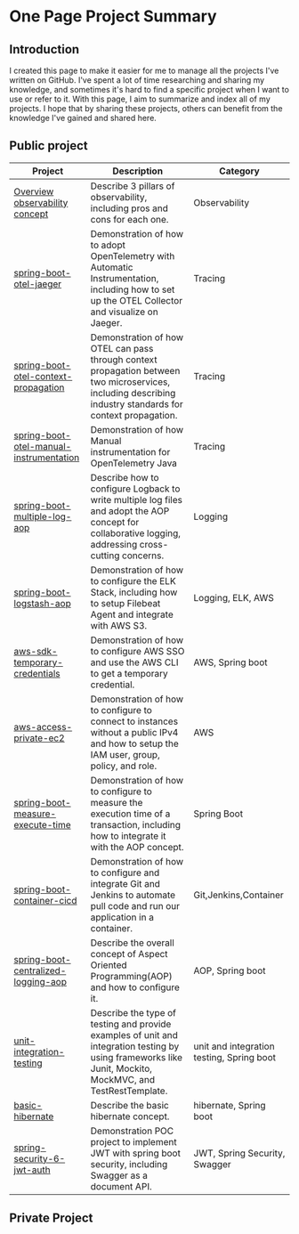# One Page Project Summary
## Introduction
I created this page to make it easier for me to manage all the projects I've written on GitHub. I've spent a lot of time researching and sharing my knowledge, and sometimes it's hard to find a specific project when I want to use or refer to it. With this page, I aim to summarize and index all of my projects. I hope that by sharing these projects, others can benefit from the knowledge I've gained and shared here.

## Public project

| Project | Description | Category |
| --- | --- | --- |
| [Overview observability concept](https://github.com/santipabWannakiri/application-observability/edit/main/README.md) | Describe 3 pillars of observability, including pros and cons for each one. | Observability |
| [spring-boot-otel-jaeger](https://github.com/santipabWannakiri/spring-boot-otel-jaeger) | Demonstration of how to adopt OpenTelemetry with Automatic Instrumentation, including how to set up the OTEL Collector and visualize on Jaeger. | Tracing |
| [spring-boot-otel-context-propagation](https://github.com/santipabWannakiri/spring-boot-otel-context-propagation) | Demonstration of how OTEL can pass through context propagation between two microservices, including describing industry standards for context propagation. | Tracing |
| [spring-boot-otel-manual-instrumentation](https://github.com/santipabWannakiri/spring-boot-otel-context-propagation) | Demonstration of how Manual instrumentation for OpenTelemetry Java | Tracing |
| [spring-boot-multiple-log-aop](https://github.com/santipabWannakiri/spring-boot-multiple-log-aop) | Describe how to configure Logback to write multiple log files and adopt the AOP concept for collaborative logging, addressing cross-cutting concerns. | Logging |
| [spring-boot-logstash-aop](https://github.com/santipabWannakiri/spring-boot-logstash-aop) | Demonstration of how to configure the ELK Stack, including how to setup Filebeat Agent and integrate with AWS S3. | Logging, ELK, AWS |
| [aws-sdk-temporary-credentials](https://github.com/santipabWannakiri/aws-sdk-temporary-credentials) | Demonstration of how to configure AWS SSO and use the AWS CLI to get a temporary credential. | AWS, Spring boot |
| [aws-access-private-ec2](https://github.com/santipabWannakiri/aws-access-private-ec2) | Demonstration of how to configure to connect to instances without a public IPv4 and how to setup the IAM user, group, policy, and role. | AWS |
| [spring-boot-measure-execute-time](https://github.com/santipabWannakiri/spring-boot-measure-execute-time) | Demonstration of how to configure to measure the execution time of a transaction, including how to integrate it with the AOP concept. | Spring Boot |
| [spring-boot-container-cicd](https://github.com/santipabWannakiri/spring-boot-container-cicd) | Demonstration of how to configure and integrate Git and Jenkins to automate pull code and run our application in a container.| Git,Jenkins,Container |
| [spring-boot-centralized-logging-aop](https://github.com/santipabWannakiri/spring-boot-centralized-logging-aop) | Describe the overall concept of Aspect Oriented Programming(AOP) and how to configure it.| AOP, Spring boot |
| [unit-integration-testing](https://github.com/santipabWannakiri/unit-integration-testing) | Describe the type of testing and provide examples of unit and integration testing by using frameworks like Junit, Mockito, MockMVC, and TestRestTemplate. | unit and integration testing, Spring boot|
| [basic-hibernate](https://github.com/santipabWannakiri/basic-hibernate) | Describe the basic hibernate concept. | hibernate, Spring boot|
| [spring-security-6-jwt-auth](https://github.com/santipabWannakiri/spring-security-6-jwt-auth) | Demonstration POC project to implement JWT with spring boot security, including Swagger as a document API. | JWT, Spring Security, Swagger|
## Private Project
